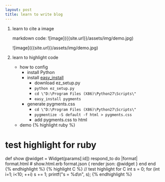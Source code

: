```yaml
---
layout: post
title: learn to write blog
---
```


1. learn to cite a image
	<p>markdown code: ![image]({{site.url}}/assets/img/demo.jpg)</p>
	![image]({{site.url}}/assets/img/demo.jpg)

2. learn to highlight code
	* how to config
		+ install Python
		+ install [easy_install](https://pypi.python.org/pypi/setuptools#windows-7-or-graphical-install)
			- download ez_setup.py
			- `python ez_setup.py`
			- `cd \"D:\Program Files (X86)\Python27\Scripts\"`
			- `easy_install pygments`
		+ generate pygments.css
			- `cd \"D:\Program Files (X86)\Python27\Scripts\"`
			- `pygmentize -S default -f html > pygments.css`
			- add pygments.css to html
	* demo
{% highlight ruby %}
# test highlight for ruby
def show
    @widget = Widget(params[:id])
    respond_to do |format|
        format.html # show.html.erb
        format.json { render json: @widget }
    end
end
{% endhighlight %}
{% highlight C %}
// test highlight for C
int s = 0;
for (int i=1; i<10; ++i)
    s += 1;
printf("s = %d\n", s);
{% endhighlight %}

